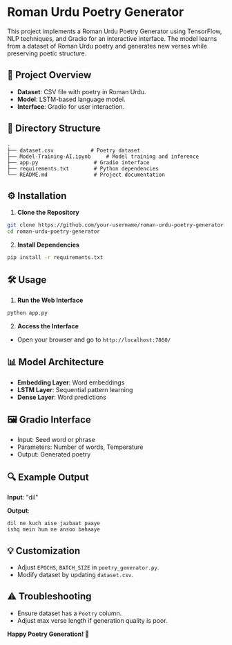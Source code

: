 # Roman Urdu Poetry Generator

This project implements a Roman Urdu Poetry Generator using TensorFlow, NLP techniques, and Gradio for an interactive interface. The model learns from a dataset of Roman Urdu poetry and generates new verses while preserving poetic structure.

## 🚀 Project Overview

- **Dataset**: CSV file with poetry in Roman Urdu.
- **Model**: LSTM-based language model.
- **Interface**: Gradio for user interaction.

## 📂 Directory Structure

```
.
├── dataset.csv            # Poetry dataset
├── Model-Training-AI.ipynb     # Model training and inference
├── app.py                  # Gradio interface
├── requirements.txt        # Python dependencies
└── README.md               # Project documentation
```

## ⚙️ Installation

1. **Clone the Repository**

```bash
git clone https://github.com/your-username/roman-urdu-poetry-generator.git
cd roman-urdu-poetry-generator
```

2. **Install Dependencies**

```bash
pip install -r requirements.txt
```

## 🛠️ Usage

1. **Run the Web Interface**

```bash
python app.py
```

2. **Access the Interface**

- Open your browser and go to `http://localhost:7860/`

## 📊 Model Architecture

- **Embedding Layer**: Word embeddings
- **LSTM Layer**: Sequential pattern learning
- **Dense Layer**: Word predictions

## 🖼️ Gradio Interface

- Input: Seed word or phrase
- Parameters: Number of words, Temperature
- Output: Generated poetry

## 🔍 Example Output

**Input**: "dil"

**Output**:

```
dil ne kuch aise jazbaat paaye
ishq mein hum ne ansoo bahaaye
```

## 💡 Customization

- Adjust `EPOCHS`, `BATCH_SIZE` in `poetry_generator.py`.
- Modify dataset by updating `dataset.csv`.

## ⚠️ Troubleshooting

- Ensure dataset has a `Poetry` column.
- Adjust max verse length if generation quality is poor.



**Happy Poetry Generation! 🎤**


